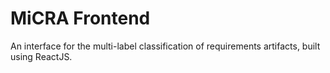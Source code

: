 # MiCRA Frontend

An interface for the multi-label classification of requirements artifacts, built using ReactJS.

